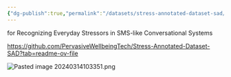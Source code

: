 ```yaml
---
{"dg-publish":true,"permalink":"/datasets/stress-annotated-dataset-sad/","tags":["gardenEntry"]}
---
```




for Recognizing Everyday Stressors in SMS-like Conversational Systems

https://github.com/PervasiveWellbeingTech/Stress-Annotated-Dataset-SAD?tab=readme-ov-file

![Pasted image 20240314103351.png](/img/user/Images/Pasted%20image%2020240314103351.png)